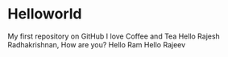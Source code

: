 # Helloworld
My first repository on GitHub
I love Coffee and Tea
Hello Rajesh Radhakrishnan, How are you?
Hello Ram
Hello Rajeev
